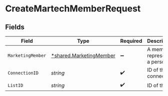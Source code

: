 # CreateMartechMemberRequest


## Fields

| Field                                                             | Type                                                              | Required                                                          | Description                                                       |
| ----------------------------------------------------------------- | ----------------------------------------------------------------- | ----------------------------------------------------------------- | ----------------------------------------------------------------- |
| `MarketingMember`                                                 | [*shared.MarketingMember](../../models/shared/marketingmember.md) | :heavy_minus_sign:                                                | A member represents a person                                      |
| `ConnectionID`                                                    | *string*                                                          | :heavy_check_mark:                                                | ID of the connection                                              |
| `ListID`                                                          | *string*                                                          | :heavy_check_mark:                                                | ID of the list                                                    |